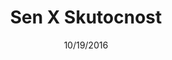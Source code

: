 ---
title:  "Sen X Skutocnost"
subTitle: "Udalosti slovenského štátu v 4 kapitolách"
subSubTitle: "Jeden národ, jedna strana, jeden vodca, ale aj vyše 70 000 obetí – obdobie rokov 1939–1945 patrí medzi najkomplikovanejšie obdobia slovenských dejín."
emailCTA: "Chcem informácie o zverejnení prvej kapitoly."
emailPlaceholder: "e-mailová adresa"
emailButton: "informujte ma"
emailNotice: "Prvá kapitola bude zverejnená 31. októbra."

slug: landing
date:   10/19/2016
taxonomy:
    tag: [sample post, featured, installation]
image: sxs-bg.jpg
---